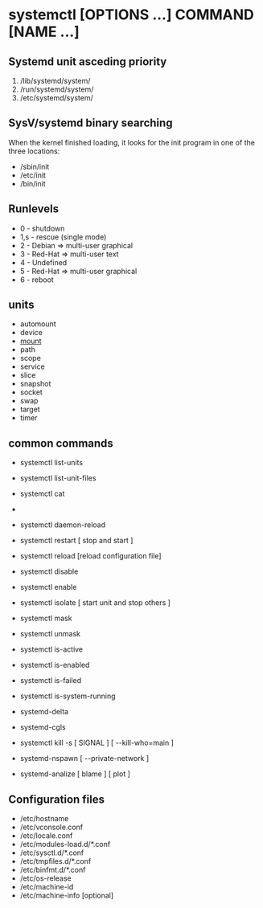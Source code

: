 # systemctl [OPTIONS ...] COMMAND [NAME ...]

## Systemd unit asceding priority
1. /lib/systemd/system/
2. /run/systemd/system/
3. /etc/systemd/system/

## SysV/systemd binary searching
When the kernel finished loading, it looks for the init program in one of the
three locations:
- /sbin/init
- /etc/init
- /bin/init

## Runlevels
- 0 - shutdown
- 1,s - rescue (single mode)
- 2 - Debian => multi-user graphical
- 3 - Red-Hat => multi-user text
- 4 - Undefined
- 5 - Red-Hat => multi-user graphical
- 6 - reboot

## units

* automount
* device
* [mount](mount.md)
* path
* scope
* service
* slice
* snapshot
* socket
* swap
* target
* timer

## common commands

- systemctl list-units
- systemctl list-unit-files
 
- systemctl cat
- 
- systemctl daemon-reload
 
- systemctl restart [ stop and start ]
- systemctl reload [reload configuration file]
- systemctl disable
- systemctl enable
- systemctl isolate [ start unit and stop others ]
 
- systemctl mask
- systemctl unmask
 
- systemctl is-active
- systemctl is-enabled
- systemctl is-failed
- systemctl is-system-running
 
- systemd-delta
- systemd-cgls
 
- systemctl kill -s [ SIGNAL ] [ --kill-who=main ]
- systemd-nspawn [ --private-network ]
- systemd-analize [ blame ] [ plot ]

## Configuration files
- /etc/hostname
- /etc/vconsole.conf
- /etc/locale.conf
- /etc/modules-load.d/*.conf
- /etc/sysctl.d/*.conf
- /etc/tmpfiles.d/*.conf
- /etc/binfmt.d/*.conf
- /etc/os-release
- /etc/machine-id
- /etc/machine-info [optional]
